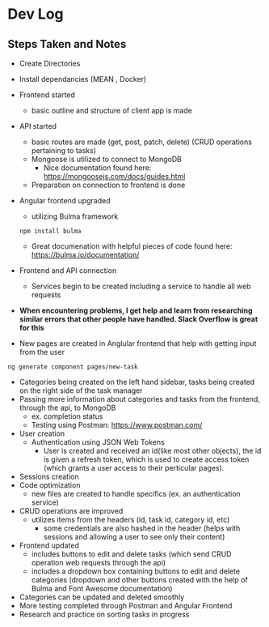 # Dev Log

## Steps Taken and Notes
- Create Directories
- Install dependancies (MEAN , Docker)

- Frontend started
  - basic outline and structure of client app is made

- API started
  - basic routes are made (get, post, patch, delete) (CRUD operations pertaining to tasks)
  - Mongoose is utilized to connect to MongoDB 
    - Nice documentation found here: https://mongoosejs.com/docs/guides.html
  - Preparation on connection to frontend is done
  
- Angular frontend upgraded
  - utilizing Bulma framework
  ```
  npm install bulma
  ```
    - Great documenation with helpful pieces of code found here: https://bulma.io/documentation/

- Frontend and API connection
  - Services begin to be created including a service to handle all web requests

- **When encountering problems, I get help and learn from researching similar errors that other people have handled. Slack Overflow is great for this**

- New pages are created in Anglular frontend that help with getting input from the user
```
ng generate component pages/new-task
```
- Categories being created on the left hand sidebar, tasks being created on the right side of the task manager
- Passing more information about categories and tasks from the frontend, through the api, to MongoDB 
  - ex. completion status
  - Testing using Postman: https://www.postman.com/
- User creation 
  - Authentication using JSON Web Tokens
    - User is created and received an id(like most other objects), the id is given a refresh token, which is used to create access token (which grants a user access to their perticular pages).
- Sessions creation
- Code optimization
  - new files are created to handle specifics (ex. an authentication service)
- CRUD operations are improved
  - utilizes items from the headers (id, task id, category id, etc)
    - some credentials are also hashed in the header (helps with sessions and allowing a user to see only their content)
- Frontend updated
  - includes buttons to edit and delete tasks (which send CRUD operation web requests through the api)
  - includes a dropdown box containing buttons to edit and delete categories (dropdown and other buttons created with the help of Bulma and Font Awesome documentation)
- Categories can be updated and deleted smoothly
- More testing completed through Postman and Angular Frontend
- Research and practice on sorting tasks in progress 
